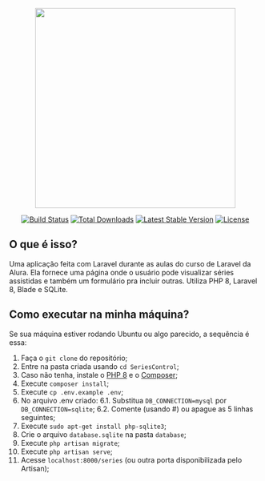 <p align="center"><a href="https://laravel.com" target="_blank"><img src="https://raw.githubusercontent.com/laravel/art/master/logo-lockup/5%20SVG/2%20CMYK/1%20Full%20Color/laravel-logolockup-cmyk-red.svg" width="400"></a></p>

<p align="center">
<a href="https://travis-ci.org/laravel/framework"><img src="https://travis-ci.org/laravel/framework.svg" alt="Build Status"></a>
<a href="https://packagist.org/packages/laravel/framework"><img src="https://img.shields.io/packagist/dt/laravel/framework" alt="Total Downloads"></a>
<a href="https://packagist.org/packages/laravel/framework"><img src="https://img.shields.io/packagist/v/laravel/framework" alt="Latest Stable Version"></a>
<a href="https://packagist.org/packages/laravel/framework"><img src="https://img.shields.io/packagist/l/laravel/framework" alt="License"></a>
</p>

## O que é isso?

Uma aplicação feita com Laravel durante as aulas do curso de Laravel da Alura. Ela fornece uma página onde o usuário pode visualizar séries assistidas e também um formulário pra incluir outras. Utiliza PHP 8, Laravel 8, Blade e SQLite.

## Como executar na minha máquina?

Se sua máquina estiver rodando Ubuntu ou algo parecido, a sequência é essa:

1. Faça o `git clone` do repositório;
2. Entre na pasta criada usando `cd SeriesControl`;
3. Caso não tenha, instale o [PHP 8](https://www.php.net/downloads) e o [Composer](https://getcomposer.org/);
4. Execute `composer install`;
5. Execute `cp .env.example .env`;
6. No arquivo .env criado:
    6.1. Substitua `DB_CONNECTION=mysql` por `DB_CONNECTION=sqlite`;
    6.2. Comente (usando #) ou apague as 5 linhas seguintes;
7. Execute `sudo apt-get install php-sqlite3`;
8. Crie o arquivo `database.sqlite` na pasta `database`;
9. Execute `php artisan migrate`;
10. Execute `php artisan serve`;
11. Acesse `localhost:8000/series` (ou outra porta disponibilizada pelo Artisan);
